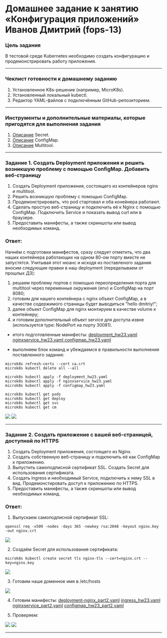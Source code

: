 # Домашнее задание к занятию «Конфигурация приложений» Иванов Дмитрий (fops-13)

### Цель задания

В тестовой среде Kubernetes необходимо создать конфигурацию и продемонстрировать работу приложения.

------

### Чеклист готовности к домашнему заданию

1. Установленное K8s-решение (например, MicroK8s).
2. Установленный локальный kubectl.
3. Редактор YAML-файлов с подключённым GitHub-репозиторием.

------

### Инструменты и дополнительные материалы, которые пригодятся для выполнения задания

1. [Описание](https://kubernetes.io/docs/concepts/configuration/secret/) Secret.
2. [Описание](https://kubernetes.io/docs/concepts/configuration/configmap/) ConfigMap.
3. [Описание](https://github.com/wbitt/Network-MultiTool) Multitool.

------

### Задание 1. Создать Deployment приложения и решить возникшую проблему с помощью ConfigMap. Добавить веб-страницу

1. Создать Deployment приложения, состоящего из контейнеров nginx и multitool.
2. Решить возникшую проблему с помощью ConfigMap.
3. Продемонстрировать, что pod стартовал и оба конейнера работают.
4. Сделать простую веб-страницу и подключить её к Nginx с помощью ConfigMap. Подключить Service и показать вывод curl или в браузере.
5. Предоставить манифесты, а также скриншоты или вывод необходимых команд.


### Ответ:
Начнём с подготовки манифестов, сразу следует отметить, что два наших контейнера работающих на одном 80-ом порту вместе не запустятся.
Учитывая этот нюанс и исходя из поставленого задания вносим следующие правки в наш deployment (переделываем от прошлых ДЗ):
1. решаем проблему портов с помощью переопределения порта для multitool через переменные окружения (env) и ConfigMap на порт 8080;
2. готовим для нашего контейнера с nginx объект ConfigMap, а в качестве содержимого страницы будет выводиться "hello dmitriy!";
3. далее объект ConfigMap для nginx монтируем в качестве volume к контейнеру;
4. и готовим дополнительный объект service для доступа извне (используется type: NodePort на порту 30081).

- итого подготовленные манифесты:
[deployment_hw23.yaml](./src/deployment_hw23.yaml) 
[nginxservice_hw23.yaml ](./src/nginxservice_hw23.yaml) 
[configmap_hw23.yaml ](./src/configmap_hw23.yaml ) 

- выполняем блок команд и убеждаемся в правильности выполнения поставленного задания:
```
microk8s refresh-certs --cert ca.crt
microk8s kubectl delete all --all

microk8s kubectl apply -f deployment_hw23.yaml
microk8s kubectl apply -f nginxservice_hw23.yaml 
microk8s kubectl apply -f configmap_hw23.yaml 

microk8s kubectl get pods
microk8s kubectl get deploy
microk8s kubectl get svc
microk8s kubectl get cm
```

<img src="img/mikro_01.png">
<img src="img/mikro_02.png">



------

### Задание 2. Создать приложение с вашей веб-страницей, доступной по HTTPS 

1. Создать Deployment приложения, состоящего из Nginx.
2. Создать собственную веб-страницу и подключить её как ConfigMap к приложению.
3. Выпустить самоподписной сертификат SSL. Создать Secret для использования сертификата.
4. Создать Ingress и необходимый Service, подключить к нему SSL в вид. Продемонстировать доступ к приложению по HTTPS. 
4. Предоставить манифесты, а также скриншоты или вывод необходимых команд.


### Ответ:


1. Выпускаем самоподписной сертификат SSL: 
```
openssl req -x509 -nodes -days 365 -newkey rsa:2048 -keyout nginx.key -out nginx.crt
```
<img src="img/mikro_03.png">

2. Создаём Secret для использования сертификата:
```
microk8s kubectl create secret tls nginx-tls --cert=nginx.crt --key=nginx.key
```

<img src="img/mikro_04.png">

3. Готовим наше доменное имя в /etc/hosts
<img src="img/mikro_06.png">

4. Готовим манифесты:
[deployment-nginx_part2.yaml](./src/deployment-nginx_part2.yaml)
[ingress_hw23.yaml](./src/ingress_hw23.yaml)
[nginxservice_part2.yaml](./src/nginxservice_part2.yaml)
[configmap_hw23_part2.yaml](./src/configmap_hw23_part2.yaml)

5. Проверяем:
<img src="img/mikro_07.png">
<img src="img/mikro_05.png">

------
